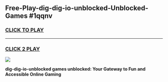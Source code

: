
## Free-Play-dig-dig-io-unblocked-Unblocked-Games #1qqnv
<h3>
<a href="https://news.freeplayer.one?title=dig-dig-io-unblocked&ref=8M">CLICK TO PLAY</a></h3>
<hr>

<h3>
<a href="https://news.freeplayer.one?title=dig-dig-io-unblocked&ref=8M">CLICK 2 PLAY</a>
  
</h3>

<a href="https://news.freeplayer.one?title=dig-dig-io-unblocked&ref=8M"><img src="https://clearcache.store/games.png"></a>


**dig-dig-io-unblocked games unblocked: Your Gateway to Fun and Accessible Online Gaming**
